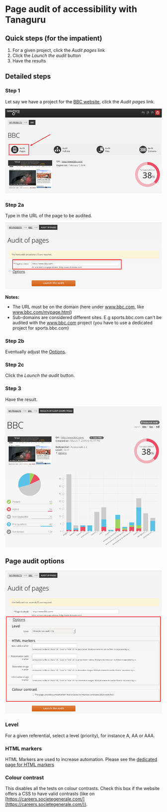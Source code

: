 # Page audit of accessibility with Tanaguru

## Quick steps (for the impatient)

1. For a given project, click the *Audit pages* link
1. Click the *Launch the audit* button
1. Have the results

## Detailed steps

### Step 1

Let say we have a project for the [BBC website](http://www.bbc.com/), click the
*Audit pages* link. 

![](Images/screenshot_20150307_TANAGURU_PAGE_audit_BBC_00.png)

### Step 2a

Type in the URL of the page to be audited. 

![](Images/screenshot_20150307_TANAGURU_PAGE_audit_BBC_10.png)

**Notes:**

* The URL must be on the domain (here under www.bbc.com, like www.bbc.com/mypage.html)
* Sub-domains are considered different sites. E.g sports.bbc.com can't be audited
with the www.bbc.com project (you have to use a dedicated project for sports.bbc.com)

### Step 2b

Eventually adjust the [Options](#page-audit-options).

### Step 2c

Click the *Launch the audit* button.

### Step 3

Have the result.

![](Images/screenshot_20150307_TANAGURU_PAGE_audit_BBC_30_result.png)

## Page audit options

![](Images/screenshot_20150307_TANAGURU_PAGE_audit_BBC_20_options.png)

### Level

For a given referential, select a level (priority), for instance A, AA or AAA.

### HTML markers

HTML Markers are used to increase automation. Please see the [dedicated page for 
HTML markers ](userdoc-HTML-markers.md)

### Colour contrast

This disables all the tests on colour contrasts. Check this box if the website
offers a CSS to have valid contrasts (like on [https://careers.societegenerale.com/](https://careers.societegenerale.com/)).
